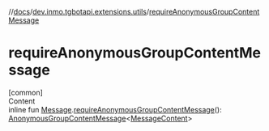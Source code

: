//[docs](../../index.md)/[dev.inmo.tgbotapi.extensions.utils](index.md)/[requireAnonymousGroupContentMessage](require-anonymous-group-content-message.md)



# requireAnonymousGroupContentMessage  
[common]  
Content  
inline fun [Message](../dev.inmo.tgbotapi.types.message.abstracts/-message/index.md).[requireAnonymousGroupContentMessage](require-anonymous-group-content-message.md)(): [AnonymousGroupContentMessage](../dev.inmo.tgbotapi.types.message.abstracts/-anonymous-group-content-message/index.md)<[MessageContent](../dev.inmo.tgbotapi.types.message.content.abstracts/-message-content/index.md)>  



